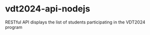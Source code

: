 # vdt2024-api-nodejs
RESTful API displays the list of students participating in the VDT2024 program
